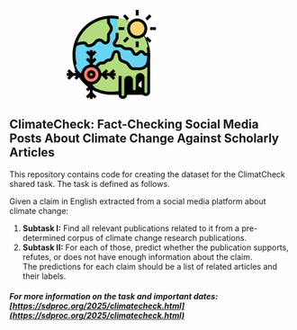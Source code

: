 <p align="center">
<img src="climatecheck-logo.gif" alt="drawing" width="300"/>
  <br>
</p>

## ClimateCheck: Fact-Checking Social Media Posts About Climate Change Against Scholarly Articles

This repository contains code for creating the dataset for the ClimatCheck shared task. The task is defined as follows.

Given a claim in English extracted from a social media platform about climate change: 
1. **Subtask I:** Find all relevant publications related to it from a pre-determined corpus of climate change research publications. 
2. **Subtask II:** For each of those, predict whether the publication supports, refutes, or does not have enough information about the claim.\
The predictions for each claim should be a list of related articles and their labels. 

##### For more information on the task and important dates: [https://sdproc.org/2025/climatecheck.html](https://sdproc.org/2025/climatecheck.html)
